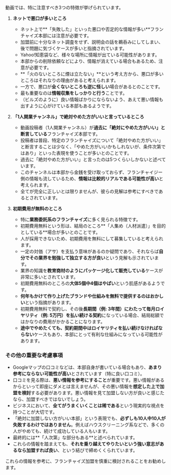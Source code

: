 
動画では、特に注意すべき3つの特徴が挙げられています。

1. **ネットで悪口が多いところ**
    
    - ネット上で**「失敗した」といった悪口や否定的な情報が多い**フランチャイズ本部には注意が必要です。
    - 加盟前に十分なネット調査をせず、説明会の話を鵜呑みにしてしまい、後で問題に気づくケースが多いと指摘されています。
    - Yahoo!知恵袋など、様々な場所に情報が出ている可能性があります。
    - 本部からの削除依頼などにより、情報が消えている場合もあるため、注意が必要です。
    - **「火のないところに煙は立たない」**という考え方から、悪口が多いところはそれなりの理由があると考えられます。
    - 一方で、悪口が**全くないところも逆に怪しい**場合があるとのことです。
    - 最も重要なのは**情報収集をしっかりと行う**ことです。
    - （ビルズのように）良い情報ばかりにならないよう、あえて悪い情報も出すように心がけている本部もあるようです。
2. **「1人開業チャンネル」で絶対やめた方がいいと言っているところ**
    
    - 動画投稿者（1人開業チャンネル）が**過去に「絶対にやめた方がいい」と断言している**フランチャイズ本部です。
    - 投稿者は普段、特定のフランチャイズについて「絶対やめた方がいい」と断言することは少なく、「やめた方がいいかもしれないが、条件次第ではあり」といった表現を使うことが多いとのことです。
    - 過去に「絶対やめた方がいい」と言ったのは5つくらいしかないと述べています。
    - このチャンネルは本部から金銭を受け取っておらず、フランチャイジー側の情報も流しているため、**情報は比較的リアルである可能性が高い**と考えられます。
    - 全てが完全に正しいとは限りませんが、彼らの見解は参考にすべきであるとされています。
3. **初期費用が無料のところ**
    
    - 特に**業務委託系のフランチャイズ**に多く見られる特徴です。
    - 初期費用無料という形は、結局のところ**「人集め（人材派遣）」を目的としている**場合が多いとのことです。
    - 人が採用できないため、初期費用を無料にして募集していると考えられます。
    - 一定の対価（アサ）を支払う意味があるのか疑問であり、それならば**自分でその業界を勉強して独立する方が良い**という見解も示されています。
    - 業界の知識を**教育商材のようにパッケージ化して販売している**ケースが非常に多いとされています。
    - 初期費用無料のところの**大体5個中4個はやばい**という肌感があるようです。
    - **何年もかけて作り上げたブランドや仕組みを無料で提供するのはおかしい**という指摘があります。
    - 初期費用無料で契約し、その後**長期間（例: 3年間）にわたって毎月ロイヤリティ（例: 5万円）を払い続ける契約**になっている場合、結局総額ではかなりの費用がかかることになります。
    - **途中でやめたくても、契約期間中はロイヤリティを払い続けなければならない**ケースもあり、本部にとって有利な仕組みになっている可能性があります。

### その他の重要な考慮事項

- Googleマップの口コミなどは、本部自身が書いている場合もあり、**あまり参考にならない可能性が高い**とされています（特に良い口コミ）。
- 口コミを見る際は、**悪い情報を参考にすること**が重要です。悪い情報があるからといって即座にダメとは言えませんが、その悪い情報を**想定した上で加盟を検討**する必要があります。悪い情報を見て加盟しない方が良いと感じたなら、加盟すべきではないでしょう。
- ビジネスにおいて、**全てがうまくいくことは稀である**という現実的な視点を持つことが大切です。
- 「絶対に加盟しない方がいい本部」という表現でも、**必ずしも10人中10人が失敗するわけではありません**。例えばハウスクリーニング系などで、多くの人がやめても、続けて成功している人もいます。
- 最終的には**「人次第」な部分もある**と述べられています。
- これらの情報を踏まえても、**それを乗り越えてやりたいという強い意志があるなら加盟すれば良い**、という結びで締めくくられています。

これらの情報を参考に、フランチャイズ加盟を慎重に検討されることをお勧めします。